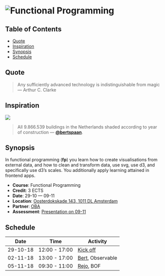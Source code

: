 # ![Functional Programming][banner]

## Table of Contents

*   [Quote](#quote)
*   [Inspiration](#inspiration)
*   [Synopsis](#synopsis)
*   [Schedule](#schedule)

## Quote

> Any sufficiently advanced technology is indistinguishable from magic
> — Arthur C. Clarke

## Inspiration

[![][inspiration-cover]][inspiration-link]

> All 9.866.539 buildings in the Netherlands shaded according to year of
> construction
> — [**@bertspaan**][inspiration-author].

## Synopsis

In functional programming (**fp**) you learn how to create visualisations from
external data, and how to clean and transform data, use svg, use d3, and
specifically use d3’s scales.
You additionally apply learning attained in frontend apps.

*   **Course**: Functional Programming
*   **Credit**: 3 ECTS
*   **Date**: 29-10 — 09-11
*   **Location**: [Oosterdokskade 143, 1011 DL Amsterdam][location]
*   **Partner**: [OBA][]
*   **Assessment**: [Presentation on 09-11][assessment]

## Schedule

| Date     | Time          | Activity                    |
| -------- | ------------- | --------------------------- |
| 29-10-18 | 12:00 - 17:00 | [Kick off][slides-kick-off] |
| 02-11-18 | 13:00 - 17:00 | [Bert][], Observable        |
| 05-11-18 | 09:30 - 11:00 | [Rejo][], BOF               |

[banner]: https://cdn.rawgit.com/cmda-tt/logo/6b810afa/banner-functional-programming.svg

[inspiration-cover]: ../image/buildings.jpg

[inspiration-link]: http://code.waag.org/buildings/

[inspiration-author]: https://github.com/bertspaan

[assessment]: ./assessment.md

[bert]: https://twitter.com/bertspaan

[rejo]: https://twitter.com/rejozenger

[location]: https://goo.gl/maps/TQEXVRTE42r

[oba]: https://www.oba.nl

[slides-kick-off]: https://docs.google.com/presentation/d/1PxswMfvckJKKDaPtcjNLXSsC5z-a2w_2g0TwC16Fepc/edit?usp=sharing
